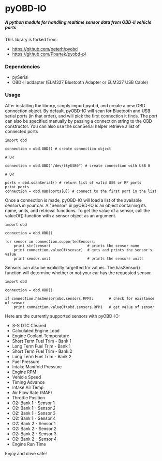 pyOBD-IO
========

##### A python module for handling realtime sensor data from OBD-II vehicle ports

This library is forked from:

+ https://github.com/peterh/pyobd
+ https://github.com/Pbartek/pyobd-pi


### Dependencies

+ pySerial
+ OBD-II addapter (ELM327 Bluetooth Adapter or ELM327 USB Cable)


### Usage

After installing the library, simply import pyobd, and create a new OBD connection object. By default, pyOBD-IO will scan for Bluetooth and USB serial ports (in that order), and will pick the first connection it finds. The port can also be specified manually by passing a connection string to the OBD constructor. You can also use the scanSerial helper retrieve a list of connected ports

	import obd

	connection = obd.OBD() # create connection object

	# OR

	connection = obd.OBD("/dev/ttyUSB0") # create connection with USB 0

	# OR

	ports = obd.scanSerial() # return list of valid USB or RF ports
	print ports
	connection = obd.OBD(ports[0]) # connect to the first port in the list


Once a connection is made, pyOBD-IO will load a list of the available sensors in your car. A "Sensor" in pyOBD-IO is an object containing its name, units, and retrieval functions. To get the value of a sensor, call the valueOf() function with a sensor object as an argument.

	import obd

	connection = obd.OBD()
	
	for sensor in connection.supportedSensors:
		print str(sensor)                 # prints the sensor name
		print connection.valueOf(sensor)  # gets and prints the sensor's value
		print sensor.unit                 # prints the sensors units


Sensors can also be explicitly targetted for values. The hasSensor() function will determine whether or not your car has the requested sensor.

	import obd

	connection = obd.OBD()

	if connection.hasSensor(obd.sensors.RPM):       # check for existance of sensor
		print connection.valueOf(obd.sensors.RPM)   # get value of sensor


Here are the currently supported sensors with pyOBD-IO:

+ S-S DTC Cleared
+ Calculated Engine Load
+ Engine Coolant Temperature
+ Short Term Fuel Trim - Bank 1
+ Long Term Fuel Trim - Bank 1
+ Short Term Fuel Trim - Bank 2
+ Long Term Fuel Trim - Bank 2
+ Fuel Pressure
+ Intake Manifold Pressure
+ Engine RPM
+ Vehicle Speed
+ Timing Advance
+ Intake Air Temp
+ Air Flow Rate (MAF)
+ Throttle Position
+ O2: Bank 1 - Sensor 1
+ O2: Bank 1 - Sensor 2
+ O2: Bank 1 - Sensor 3
+ O2: Bank 1 - Sensor 4
+ O2: Bank 2 - Sensor 1
+ O2: Bank 2 - Sensor 2
+ O2: Bank 2 - Sensor 3
+ O2: Bank 2 - Sensor 4
+ Engine Run Time


Enjoy and drive safe!
